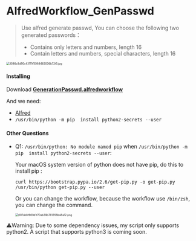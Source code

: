 # AlfredWorkflow_GenPasswd
>  Use  alfred generate passwd, You can choose the following two generated passwords：
>
>  - Contains only letters and numbers, length 16
>  - Contain letters and numbers, special characters, length 16

<img src="https://img.vaala.cloud/images/2021/03/02/e227c0193869fbc541e011a117c8c355.jpg" alt="3046c8d90c43111f10f84463006b72f5.jpg" style="zoom:50%;" />

#### Installing

Download [**GenerationPasswd.alfredworkflow**](https://github.com/Mech0n/AlfredWorkflow_GenPasswd/raw/main/GenerationPasswd.alfredworkflow)

And we need:

- [Alfred](https://www.alfredapp.com/)
- `/usr/bin/python -m pip  install python2-secrets --user`

#### Other Questions

- Q1: `/usr/bin/python: No module named pip` when `/usr/bin/python -m pip  install python2-secrets --user`:

  Your macOS system version of python does not have pip, do this to install pip :

  ```shell
  curl https://bootstrap.pypa.io/2.6/get-pip.py -o get-pip.py
  /usr/bin/python get-pip.py --user
  ```

  Or you can change the workflow, because the workflow use `/bin/zsh`, you can change the command.

  <img src="https://img.vaala.cloud/images/2021/01/26/897de8f669d1f70ab39b781356b48a12.png" alt="897de8f669d1f70ab39b781356b48a12.png" style="zoom:50%;" />

⚠️Warning: Due to some dependency issues, my script only supports python2. A script that supports python3 is coming soon.

